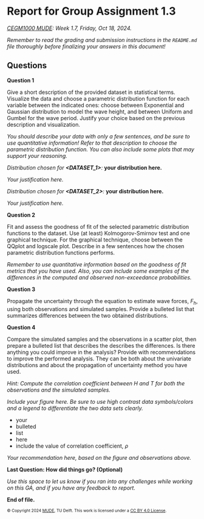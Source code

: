 # Report for Group Assignment 1.3

*[CEGM1000 MUDE](http://mude.citg.tudelft.nl/): Week 1.7, Friday, Oct 18, 2024.*

_Remember to read the grading and submission instructions in the `README.md` file thoroughly before finalizing your answers in this document!_

## Questions

**Question 1**

Give a short description of the provided dataset in statistical terms. Visualize the data and choose a parametric distribution function for each variable between the indicated ones: choose between Exponential and Gaussian distribution to model the wave height, and between Uniform and Gumbel for the wave period. Justify your choice based on the previous description and visualization. 

_You should describe your data with only a few sentences, and be sure to use quantitative information! Refer to that description to choose the parametric distribution function. You can also include some plots that may support your reasoning._

_Distribution chosen for **<DATASET_1>**:_ **your distribution here.**

_Your justification here._

_Distribution chosen for **<DATASET_2>**:_ **your distribution here.**

_Your justification here._

**Question 2**

Fit and assess the goodness of fit of the selected parametric distribution functions to the dataset. Use (at least) Kolmogorov-Smirnov test and one graphical technique. For the graphical technique, choose between the QQplot and logscale plot. Describe in a few sentences how the chosen parametric distribution functions performs.

_Remember to use quantitative information based on the goodness of fit metrics that you have used. Also, you can include some examples of the differences in the computed and observed non-exceedance probabilities._


**Question 3**

Propagate the uncertainty through the equation to estimate wave forces, $F_h$, using both observations and simulated samples. Provide a bulleted list that summarizes differences between the two obtained distributions.

**Question 4**

Compare the simulated samples and the observations in a scatter plot, then prepare a bulleted list that describes the describes the differences. Is there anything you could improve in the analysis? Provide with recommendations to improve the performed analysis. They can be both about the univariate distributions and about the propagation of uncertainty method you have used.

_Hint: Compute the correlation coefficient between H and T for both the observations and the simulated samples._

_Include your figure here. Be sure to use high contrast data symbols/colors and a legend to differentiate the two data sets clearly._

- your
- bulleted
- list
- here
- include the value of correlation coefficient, $\rho$

_Your recommendation here, based on the figure and observations above._

**Last Question: How did things go? (Optional)**

_Use this space to let us know if you ran into any challenges while working on this GA, and if you have any feedback to report._

**End of file.**

<span style="font-size: 75%">
&copy; Copyright 2024 <a rel="MUDE" href="http://mude.citg.tudelft.nl/">MUDE</a>, TU Delft. This work is licensed under a <a rel="license" href="http://creativecommons.org/licenses/by/4.0/">CC BY 4.0 License</a>.